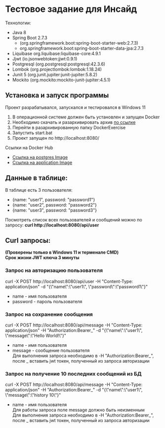 # Тестовое задание для Инсайд
Технологии: 
- Java 8
- Spring Boot 2.7.3
  - (org.springframework.boot:spring-boot-starter-web:2.7.3)
  - org.springframework.boot:spring-boot-starter-data-jpa:2.7.3
- Liquibase org.liquibase:liquibase-core:4.9.1
- Jjwt (io.jsonwebtoken:jjwt:0.9.1)
- Postgresql (org.postgresql:postgresql:42.3.6)
- Lombok (org.projectlombok:lombok:1.18.24)
- Junit 5 (org.junit.jupiter:junit-jupiter:5.8.2)
- Mockito (org.mockito:mockito-junit-jupiter:4.5.1)



## Установка и запуск программы  
Проект разрабатывался, запускался и тестировался в Windows 11  
1. В операционной системе должен быть установлен и запущен Docker
2. Необходимо скачать и разархивировать архив [по ссылке](https://drive.google.com/file/d/10W2DncYEag8jJ8vLV-myQnObAtFhE63d/view?usp=sharing)  
3. Перейти в разархивированную папку DockerExercise 
4. Запустить start.bat
5. Проект запущен по http://localhost:8080/  
  
Ссылки на Docker Hub
- [Ссылка на postgres Image](https://hub.docker.com/repository/docker/bogdanovmw/testexercise-postgres)
- [Ссылка на application Image](https://hub.docker.com/repository/docker/bogdanovmw/testexercise-application)  

## Данные в таблице:  
В таблице есть 3 пользователя:
- {name: "user1", password: "password1"}
- {name: "user2", password: "password2"}
- {name: "user3", password: "password3"}  
  
Посмотреть список всех пользователей и сообщений можно по запросу: **curl http://localhost:8080/api/user**  
  
## Curl запросы:  
**(Проверены только в Windows 11 и терменале CMD)**  
**Срок жизни JWT ключа 3 минуты**  
### Запрос на авторизацию пользователя
curl -X POST http://localhost:8080/api/user -H "Content-Type: application/json" -d "{\\"name\\":\\"user1\\", \\"password\\":\\"password1\\"}"
- name - имя пользователя
- password - пароль пользователя
### Запрос на сохранение сообщения
curl -X POST http://localhost:8080/api/message -H "Content-Type: application/json" -H "Authorization:Bearer_" -d "{\\"name\\":\\"user1\\", \\"message\\":\\"Hello World!\\"}"
- name - имя пользователя
- message - сообщение пользователя  
Для выполнения запроса необходимо в -H "Authorization:Bearer_", после _ вставить jwt токен, полученный из запроса авторизации  
### Запрос на получение 10 последних сообщений из БД
curl -X POST http://localhost:8080/api/message -H "Content-Type: application/json" -H "Authorization:Bearer_" -d "{\\"name\\":\\"user1\\", \\"message\\":\\"history 10\\"}"
- name - имя пользователя  
Для работы запроса поле message должно быть неизменным  
Для выполнения запроса необходимо в -H "Authorization:Bearer_", после _ вставить jwt токен, полученный из запроса авторизации    

